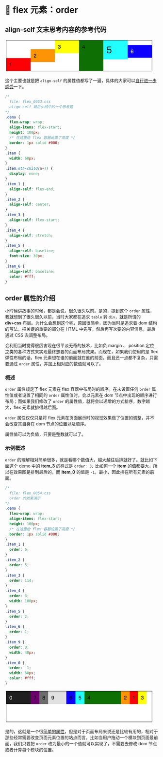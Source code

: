 # 📕 flex 元素：order

## align-self 文末思考内容的参考代码

<img src="/image/02-11-04.png" style="zoom:50%;" />

这个主要也就是把 `align-self` 的属性值都写了一遍，具体的大家可以[自行进一步感受](/demo.html?id=53)一下。

```css
/*
  file: flex_0053.css
  align-self 最后小结中的一个思考题
*/
.demo {
  flex-wrap: wrap;
  align-items: flex-start;
  height: 100px;
  /* 在这里给 flex 容器设置了高度 */
  border: 1px solid #000;
}
.item {
  width: 60px;
}
.item:nth-child(n+7) {
  display: none;
}
.item_1 {
  align-self: flex-end;
}
.item_2 {
  align-self: center;
}
.item_3 {
  align-self: flex-start;
}
.item_4 {
  align-self: stretch;
}
.item_5 {
  align-self: baseline;
  font-size: 30px;
}
.item_6 {
  align-self: baseline;
  color: #fff;
}
```

## order 属性的介绍

小时候讲故事的时候，都是会说，很久很久以前。是的，提到这个 `order` 属性，我就想到了很久很久以前，当时大家都在追求 `table` 转 `div`，就是所谓的 **div+css** 布局。为什么会想到这个呢，原因很简单，因为当时是追求着 dom 结构的写法，把关键的重要的部分在 HTML 中先写，然后再写次要的内容信息，最后通过 CSS 去调整布局。

会利用当时觉得很厉害现在很平淡无奇的技术，比如负 margin 、 position 定位之类的各种方式来实现最终想要的页面布局效果。而现在，如果我们使用的是 flex 弹性布局的话，flex 元素想在谁的前面就在谁的前面，而且还一点都不复杂，只需要通过 `order` 属性，并加上相对应的数值就可以了。

### 概述

`order` 属性规定了 flex 元素在 flex 容器中布局时的顺序。在未设置任何 `order` 属性值或者设置了相同的 `order` 属性值时，会以元素在 dom 节点中出现的顺序进行布局；而如果我们修改了 `order` 的属性值，就将会以递增的方式排序，数字越大，flex 元素就排得越后面。

`order` 属性仅仅只是将 flex 元素在页面展示时的视觉效果做了位置的调整，并不会改变其自身在 dom 节点的位置以及顺序。

属性值可以为负值，只要是整数就可以了。

### 示例概述

`order` 的理解相对简单很多，就是看哪个数值大，越大越往后排就好了。就比如下面这个 demo 中的 **item_3** 的样式是 `order: 3;` 比如何一个 **item** 的值都要大，所以在效果图是排到最后的，而 **item_0** 的值是 `-1`，最小，因此排在所有元素的前面。

```css
/*
  file: flex_0054.css
  order 的效果演示
*/
.demo {
  flex-wrap: wrap;
  align-items: flex-start;
  height: 100px;
  /* 在这里给 flex 容器设置了高度 */
  border: 1px solid #000;
}
.item_1 {
  order: 6;
}
.item_2 {
  order: 5;
}
.item_3 {
  order: 114;
}
.item_4 {
  order: 3;
  width: 100px;
}
.item_5 {
  order: 2;
}
.item_6 {
  order: 1;
}
.item_9 {
  order: 0;
  width: 40px;
}
.item_0 {
  order: -1;
  width: 60px;
  color: #fff;
}
```

<img src="/image/02-12-01.png" style="zoom:50%;" />

是的，这就是一个很[简单的属性](/demo.html?id=54)，但是对于页面布局来说还是比较有用的，相对于那些经常需要改变页面元素位置的站点而言。比如当用户拖动一个模块到页面最前面，我们只要把 `order` 改为最小的一个值就可以实现了，不需要去修改 dom 节点或者计算每个模块的位置。

